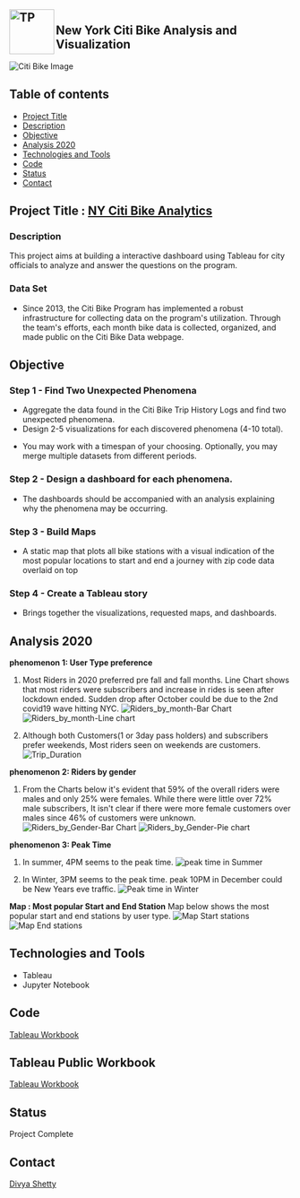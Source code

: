 <img src="./Images/TP.png" alt="TP" align='left'  width="80" height="80"><br/>
**New York Citi Bike Analysis and Visualization**
---

![Citi Bike Image](./Images/City_bike.jpg)


## Table of contents
* [Project Title](#description)
* [Description](#description)
* [Objective](#objective)
* [Analysis 2020](#analysis-2020)
* [Technologies and Tools](#technologies-and-tools)
* [Code](#code)
* [Status](#status)
* [Contact](#contact)


## Project Title : [NY Citi Bike Analytics](https://public.tableau.com/profile/divya.shetty#!/vizhome/NYCitiBikeAnalytics_16218206986070/NYCityBikeTripsStatistics?publish=yes)

### Description 
This project aims at building a interactive dashboard using Tableau for city officials to analyze and answer the questions on the program.

### Data Set
- Since 2013, the Citi Bike Program has implemented a robust infrastructure for collecting data on the program's utilization. Through the team's efforts, each month bike data is collected, organized, and made public on the Citi Bike Data webpage.

## Objective

### Step 1 - Find Two Unexpected Phenomena
  - Aggregate the data found in the Citi Bike Trip History Logs and find two unexpected phenomena.
  - Design 2-5 visualizations for each discovered phenomena (4-10 total). 	      
  * You may work with a timespan of your choosing. Optionally, you may merge multiple datasets 	   from different periods.
	    
### Step 2 - Design a dashboard for each phenomena.
- The dashboards should be accompanied with an analysis explaining why the phenomena may
	   be occurring.
	

### Step 3 - Build Maps
- A static map that plots all bike stations with a visual indication of the most popular locations to start and end a journey with zip code data overlaid on top

### Step 4 - Create a Tableau story
- Brings together the visualizations, requested maps, and dashboards.

## Analysis 2020
__phenomenon 1: User Type preference__

1. Most Riders in 2020 preferred pre fall and fall months. Line Chart shows that most riders were subscribers and increase in rides is seen after lockdown ended. Sudden drop after October could be due to the 2nd covid19 wave hitting NYC.
![Riders_by_month-Bar Chart](./Images/Riders_by_month.jpg)
![Riders_by_month-Line chart](./Images/Riders_by_month_Line.jpg)

2. Although both Customers(1 or 3day pass holders) and subscribers prefer weekends, Most riders seen on weekends are customers.
![Trip_Duration](./Images/Trip_Duration_day.jpg)

__phenomenon 2: Riders by gender__

1. From the Charts below it's evident that 59% of the overall riders were males and only 25% were females. While there were little over 72% male subscribers, It isn't clear if there were more female customers over males since 46% of customers were unknown.
![Riders_by_Gender-Bar Chart](./Images/Trip_Duration_Gender.jpg)
![Riders_by_Gender-Pie chart](./Images/Riders_by_Gender.jpg)

__phenomenon 3: Peak Time__

1. In summer, 4PM seems to the peak time. 
![peak time in Summer](./Images/Summer_peak_time.jpg)

2. In Winter, 3PM seems to the peak time. peak 10PM in December could be New Years eve traffic.
![Peak time in Winter](./Images/Winter_peak_time.jpg)


__Map : Most popular Start and End Station__
Map below shows the most popular start and end stations by user type.
![Map Start stations](./Images/Most_popular_Start.jpg)
![Map End stations](./Images/Most_popular_End.jpg)


## Technologies and Tools
* Tableau
* Jupyter Notebook
	

## Code 
[Tableau Workbook](./NY-Citi-Bike-Analytics.twbx)

## Tableau Public Workbook 
[Tableau Workbook](https://public.tableau.com/profile/divya.shetty#!/vizhome/NYCitiBikeAnalytics_16218206986070/NYCityBikeTripsStatistics?publish=yes)


## Status
Project Complete


## Contact
 [Divya Shetty](https://github.com/divya-gh)
